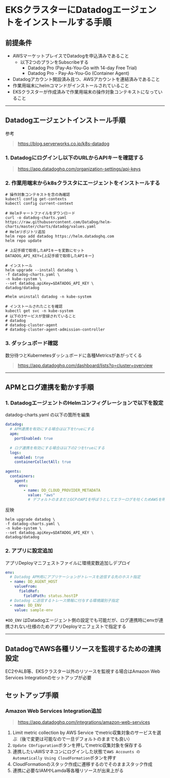 # EKSクラスターにDatadogエージェントをインストールする手順

## 前提条件
- AWSマーケットプレイスでDatadogを申込済みであること
  - 以下2つのプランをSubscribeする
    - Datadog Pro (Pay-As-You-Go with 14-day Free Trial)
    - Datadog Pro - Pay-As-You-Go (Container Agent)
- Datadogアカウント開設済み且つ、AWSアカウントを連結済みであること
- 作業用端末にhelmコマンドがインストールされていること
- EKSクラスターが作成済みで作業用端末の操作対象コンテキストになっていること

---

## Datadogエージェントインストール手順
参考
> https://blog.serverworks.co.jp/k8s-datadog

### 1. Datadogにログインし以下のURLからAPIキーを確認する
> https://app.datadoghq.com/organization-settings/api-keys

### 2. 作業用端末からk8sクラスタにエージェントをインストールする 
```shell
# 操作対象コンテキストを念の為確認
kubectl config get-contexts
kubectl config current-context

# Helmチャートファイルをダウンロード
curl -o datadog-charts.yaml https://raw.githubusercontent.com/DataDog/helm-charts/master/charts/datadog/values.yaml
# Helmリポジトリ追加
helm repo add datadog https://helm.datadoghq.com
helm repo update

# 上記手順で取得したAPIキーを変数にセット
DATADOG_API_KEY={上記手順で取得したAPIキー}

# インストール
helm upgrade --install datadog \
-f datadog-charts.yaml \
-n kube-system \
--set datadog.apiKey=$DATADOG_API_KEY \
datadog/datadog

#helm uninstall datadog -n kube-system

# インストールされたことを確認
kubectl get svc -n kube-system
# 以下の3サービスが登録されていること
# datadog
# datadog-cluster-agent
# datadog-cluster-agent-admission-controller
```

### 3. ダッシュボード確認
数分待つとKubernetesダッシュボードに各種Metricsがあがってくる
> https://app.datadoghq.com/dashboard/lists?q=cluster+overview

---

## APMとログ連携を動かす手順

### 1. DatadogエージェントのHelmコンフィグレーションで以下を設定
datadog-charts.yaml の以下の箇所を編集
```yaml
datadog:
  # APM連携を有効にする場合は以下をtrueにする
  apm:
    portEnabled: true
  
  # ログ連携を有効にする場合は以下の2つをtrueにする
  logs:
    enabled: true
    containerCollectAll: true
    
agents:
  containers:
    agent:
      env:
        - name: DD_CLOUD_PROVIDER_METADATA
          value: "aws"
          # デフォルトのままだとGCPのAPIを呼ぼうとしてエラーログを吐くためAWSを明示的に指定
```

反映
```shell
helm upgrade datadog \
-f datadog-charts.yaml \
-n kube-system \
--set datadog.apiKey=$DATADOG_API_KEY \
datadog/datadog
```

### 2. アプリに設定追加
アプリDeployマニフェストファイルに環境変数追加しデプロイ
```yaml
env:
  # Datadog APM用にアプリケーションがトレースを送信する先のホスト指定
  - name: DD_AGENT_HOST
    valueFrom:
      fieldRef:
        fieldPath: status.hostIP
  # Datadog に送信するトレース情報に付与する環境識別子指定
  - name: DD_ENV
    value: sample-env
```
※`DD_ENV` はDatadogエージェント側の設定でも可能だが、ログ連携時にenvが連携されない仕様のためアプリDeployマニフェストで指定する

---

## DatadogでAWS各種リソースを監視するための連携設定
EC2やALB等、EKSクラスター以外のリソースを監視する場合はAmazon Web Services Integrationのセットアップが必要

## セットアップ手順

### Amazon Web Services Integration追加

> https://app.datadoghq.com/integrations/amazon-web-services

1. Limit metric collection by AWS Service でmetric収集対象のサービスを選ぶ（後で変更は可能なので一旦デフォルトのままでも良い）
2. `Update COnfiguration`ボタンを押してmetric収集対象を保存する
3. 連携したいAWSマネコンにログインした状態で`AWS Accounts のAutomatically Using CloudFormation`ボタンを押す
4. CloudFormationのスタック作成に遷移するのでそのままスタック作成
5. 連携に必要なIAMやLamda等各種リソースが出来上がる



